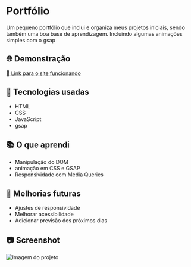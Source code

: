 # Portfólio

Um pequeno portfólio que inclui e organiza meus projetos iniciais, sendo também uma boa base de aprendizagem. Incluindo algumas animações simples com o gsap

## 🌐 Demonstração

[🔗 Link para o site funcionando](https://maykoosilva.github.io/Portfolio/html/index.html)  

## 🚀 Tecnologias usadas

- HTML
- CSS
- JavaScript
- gsap

## 📚 O que aprendi

- Manipulação do DOM
- animação em CSS e GSAP
- Responsividade com Media Queries

## 📌 Melhorias futuras

- Ajustes de responsividade
- Melhorar acessibilidade
- Adicionar previsão dos próximos dias

## 📷 Screenshot

![Imagem do projeto](caminho/para/imagem.png)

